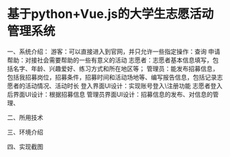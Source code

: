 # 基于python+Vue.js的大学生志愿活动管理系统
一、系统介绍：
游客：可以直接进入到官网，并只允许一些指定操作：查询
申请帮助：对接社会需要帮助的一些有意义的活动
志愿者：志愿者基本信息填写，包括名字、年龄、兴趣爱好、练习方式和所在地区等；
管理员：能发布招募信息，包括我招募岗位，招募条件，招募时间和活动场地等、编写报告信息，包括记录志愿者的活动情况、活动时长
登入界面UI设计：实现账号登入\注册功能
志愿者登入后界面UI设计：根据招募信息
管理员界面UI设计：招募信息的发布、对信息的管理、

二、所用技术

三、环境介绍

四、实现截图
